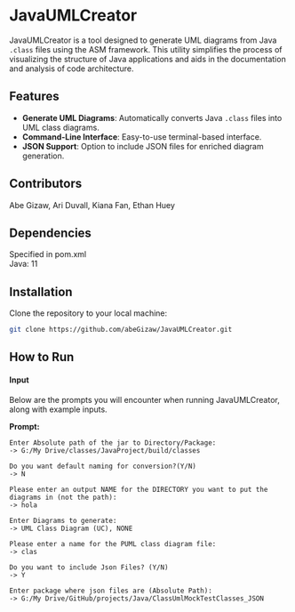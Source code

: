 # JavaUMLCreator

JavaUMLCreator is a tool designed to generate UML diagrams from Java `.class` files using the ASM framework. This utility simplifies the process of visualizing the structure of Java applications and aids in the documentation and analysis of code architecture.

## Features

- **Generate UML Diagrams**: Automatically converts Java `.class` files into UML class diagrams.
- **Command-Line Interface**: Easy-to-use terminal-based interface.
- **JSON Support**: Option to include JSON files for enriched diagram generation.

## Contributors

Abe Gizaw, Ari Duvall, Kiana Fan, Ethan Huey  


## Dependencies

Specified in pom.xml  
Java: 11

## Installation

Clone the repository to your local machine:

```bash
git clone https://github.com/abeGizaw/JavaUMLCreator.git
```


## How to Run

#### Input
Below are the prompts you will encounter when running JavaUMLCreator, along with example inputs.


**Prompt:**
```plaintext
Enter Absolute path of the jar to Directory/Package:
-> G:/My Drive/classes/JavaProject/build/classes

Do you want default naming for conversion?(Y/N)
-> N

Please enter an output NAME for the DIRECTORY you want to put the diagrams in (not the path):
-> hola

Enter Diagrams to generate:
-> UML Class Diagram (UC), NONE

Please enter a name for the PUML class diagram file:
-> clas

Do you want to include Json Files? (Y/N)
-> Y

Enter package where json files are (Absolute Path):
-> G:/My Drive/GitHub/projects/Java/ClassUmlMockTestClasses_JSON
```

